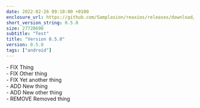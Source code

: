 ```yaml
---
date: 2022-02-26 09:10:00 +0100
enclosure_url: https://github.com/Samplasion/reaxios/releases/download/v0.4.0/Registro-0.4.0+1644682239-release.apk
short_version_string: 0.5.0
size: 27728698
subtitle: "Test"
title: "Version 0.5.0"
version: 0.5.0
tags: ["android"]
---
```


\- FIX Thing  
\- FIX Other thing  
\- FIX Yet another thing  
\- ADD New thing  
\- ADD New other thing  
\- REMOVE Removed thing  
